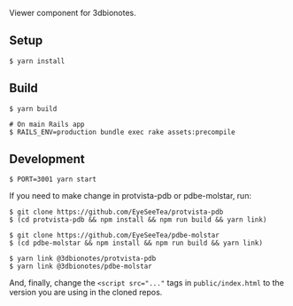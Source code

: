 Viewer component for 3dbionotes.

## Setup

```shell
$ yarn install
```

## Build

```shell
$ yarn build

# On main Rails app
$ RAILS_ENV=production bundle exec rake assets:precompile
```

## Development

```shell
$ PORT=3001 yarn start
```

If you need to make change in protvista-pdb or pdbe-molstar, run:

```shell
$ git clone https://github.com/EyeSeeTea/protvista-pdb
$ (cd protvista-pdb && npm install && npm run build && yarn link)

$ git clone https://github.com/EyeSeeTea/pdbe-molstar
$ (cd pdbe-molstar && npm install && npm run build && yarn link)

$ yarn link @3dbionotes/protvista-pdb
$ yarn link @3dbionotes/pdbe-molstar
```

And, finally, change the `<script src="..."` tags in `public/index.html` to the version you are using in the cloned repos.
